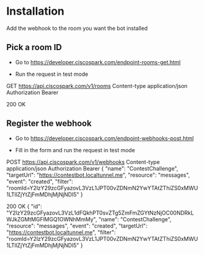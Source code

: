 #  Installation

Add the webhook to the room you want the bot installed


##  Pick a room ID

- Go to https://developer.ciscospark.com/endpoint-rooms-get.html

- Run the request in test mode

GET https://api.ciscospark.com/v1/rooms
Content-type	application/json 
Authorization	Bearer <your spark token here>

200 OK


##  Register the webhook

- Go to https://developer.ciscospark.com/endpoint-webhooks-post.html

- Fill in the form and run the request in test mode

POST https://api.ciscospark.com/v1/webhooks
Content-type	application/json 
Authorization	Bearer <your spark token here>
{
	"name": "ContestChallenge",
	"targetUrl": "https://contestbot.localtunnel.me",
	"resource": "messages",
	"event": "created",
	"filter": "roomId=Y2lzY29zcGFyazovL3VzL1JPT00vZDNmN2YwYTAtZThiZS0xMWU1LTllZjYtZjFmMDhjMjNjNDI5"
}

200 OK
{
	"id": "Y2lzY29zcGFyazovL3VzL1dFQkhPT0svZTg5ZmFmZGYtNzNjOC00NDRkLWJkZGMtMGFlMGQ1OWNhMmMy",
	"name": "ContestChallenge",
	"resource": "messages",
	"event": "created",
	"targetUrl": "https://contestbot.localtunnel.me",
	"filter": "roomId=Y2lzY29zcGFyazovL3VzL1JPT00vZDNmN2YwYTAtZThiZS0xMWU1LTllZjYtZjFmMDhjMjNjNDI5"
}

